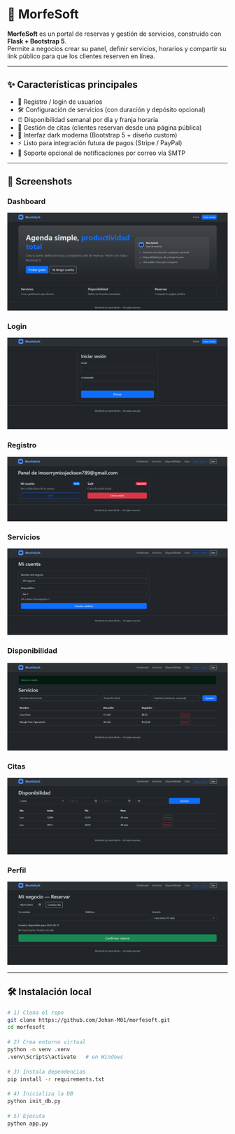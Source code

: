 ﻿# 🚀 MorfeSoft

**MorfeSoft** es un portal de reservas y gestión de servicios, construido con **Flask + Bootstrap 5**.  
Permite a negocios crear su panel, definir servicios, horarios y compartir su link público para que los clientes reserven en línea.

---

## ✨ Características principales
- 🔑 Registro / login de usuarios
- 🛠️ Configuración de servicios (con duración y depósito opcional)
- ⏰ Disponibilidad semanal por día y franja horaria
- 📅 Gestión de citas (clientes reservan desde una página pública)
- 🌙 Interfaz dark moderna (Bootstrap 5 + diseño custom)
- ⚡ Listo para integración futura de pagos (Stripe / PayPal)
- 📩 Soporte opcional de notificaciones por correo vía SMTP

---

## 📸 Screenshots

### Dashboard
![Dashboard](docs/screenshots/dashboard.png)

### Login
![Login](docs/screenshots/login.png)

### Registro
![Registro](docs/screenshots/registro.png)

### Servicios
![Servicios](docs/screenshots/servicios.png)

### Disponibilidad
![Disponibilidad](docs/screenshots/disponibilidad.png)

### Citas
![Citas](docs/screenshots/citas.png)

### Perfil
![Perfil](docs/screenshots/perfil.png)

---

## 🛠️ Instalación local

```bash
# 1) Clona el repo
git clone https://github.com/Johan-M01/morfesoft.git
cd morfesoft

# 2) Crea entorno virtual
python -m venv .venv
.venv\Scripts\activate   # en Windows

# 3) Instala dependencias
pip install -r requirements.txt

# 4) Inicializa la DB
python init_db.py

# 5) Ejecuta
python app.py
